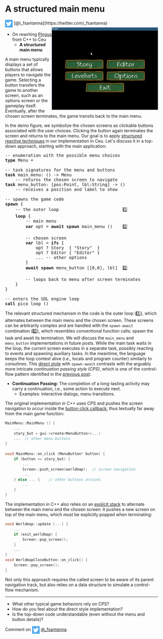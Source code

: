 # A structured main menu

<img src="../twitter.png" style="vertical-align:middle">
[@\_fsantanna](https://twitter.com/_fsantanna)

<img src="menu.gif" align="right" width="350">

- On rewriting [Pingus](pingus.md) from C++ to Ceu
    - **A structured main menu**

<!--
    - Menu [buttons](buttons.md) as local tasks
-->

A main menu typically displays a set of buttons that allows players to navigate
the game.
Selecting a button transfers the game to another screen, such as an options
screen or the gameplay itself.
Eventually, after the chosen screen terminates, the game transits back to the
main menu.

In the demo figure, we symbolize the chosen screens as clickable buttons
associated with the user choices.
Clicking the button again terminates the screen and returns to the main menu.
Our goal is to apply [structured reactive techniques](pingus.md) in our
implementation in Ceu.
Let's discuss it in a top-down approach, starting with the main application:

<pre>
-- enumeration with the possible menu choices
<b>type</b> Menu = <Story=(), Editor=(), ...>

-- task signatures for the menu and buttons
<b>task</b> main_menu: () -> Menu
    -- returns the chosen screen to navigate
<b>task</b> menu_button: [pos:Point, lbl:String] -> ()
    -- receives a position and label to show

-- spawns the game code
<b>spawn</b> {
    -- the outer loop                         1️⃣
    <b>loop</b> {
        -- main menu
        <b>var</b> opt = <b>await</b> <b>spawn</b> main_menu ()    2️⃣

        -- chosen screen
        <b>var</b> lbl = <b>ifs</b> {
            opt ? Story  { "Story"  }
            opt ? Editor { "Editor" }
            ... -- other options
        }
        <b>await</b> <b>spawn</b> menu_button [[0,0], lbl]  2️⃣

        -- loops back to menu after screen terminates
    }
}

-- enters the SDL engine loop
<b>call</b> pico_loop ()
</pre>

The relevant structured mechanism in the code is the outer loop (1️⃣), which
alternates between the main menu and the chosen screen.
These screens can be arbitrarily complex and are handled with the `spawn-await`
combination (2️⃣), which resembles conventional function calls: spawn the task
and await its termination.
We will discuss the `main_menu` and `menu_button` implementations in future
posts.
While the main task waits in the loop, the current screen executes in a
separate task, possibly reacting to events and spawning auxiliary tasks.
In the meantime, the language keeps the loop context alive (i.e., locals and
program counter) similarly to coroutines.
This [direct style][1] with `spawn-await` contrasts with the arguably more
intricate *continuation passing style (CPS)*, which is one of the control-flow
pattern identified in the [previous post](pingus.md):

- **Continuation Passing:** The completion of a long-lasting activity may
   carry a continuation, i.e., some action to execute next.
    - Examples: interactive dialogs, menu transitions.

The original implementation in C++ uses CPS and pushes the screen navigation to
occur inside the [button click callback][2], thus textually far away from the
main game function:

```cpp
MainMenu::MainMenu () {
    ...
    story_but = gui->create<MenuButton>(...)
    ...  // other menu buttons
}

void MainMenu::on_click (MenuButton* button) {
    if (button == story_but) {
        ...
        Screen::push_screen(worldmap);  // screen navigation
        ...
    } else ... {    // other buttons actions
        ...
    }
}
```

The implementation in C++ also relies on an [explicit stack][3] to alternate
between the main menu and the chosen screen: it pushes a new screen on top of
the main menu, which must be explicitly popped when terminating:

```cpp
void Worldmap::update (...) {
    ...
    if (exit_worldmap) {
        Screen::pop_screen();
    }
    ...
}
void WorldmapCloseButton::on_click() {
    Screen::pop_screen();
}
```

Not only this approach requires the called screen to be aware of its parent
navigation track, but also relies on a data structure to simulate a
control-flow mechanism.

---

[1]: https://handwiki.org/wiki/Direct_style
[2]: https://github.com/Pingus/pingus/blob/master/src/pingus/screens/pingus_menu.cpp#L178
[3]: https://github.com/Pingus/pingus/blob/master/src/pingus/worldmap/worldmap_screen.cpp#L179

- What other typical game behaviors rely on CPS?
- How do you feel about the direct style implementation?
- Is the top-down code understandable (even without the menu and button details)?

Comment on <img src="../twitter.png" style="vertical-align:middle">
[@\_fsantanna](https://twitter.com/_fsantanna/status/TODO).
